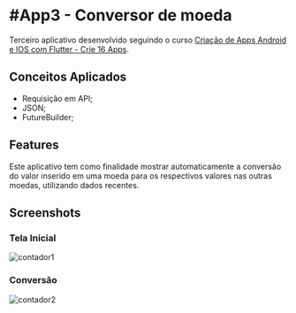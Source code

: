 # #App3 - Conversor de moeda
Terceiro aplicativo desenvolvido seguindo o curso [Criação de Apps Android e IOS com Flutter - Crie 16 Apps](https://www.udemy.com/course/curso-completo-flutter-app-android-ios/learn/lecture/11058996#announcements).

## Conceitos Aplicados
  - Requisição em API;
  - JSON;
  - FutureBuilder;   
  
## Features
Este aplicativo tem como finalidade mostrar automaticamente a conversão do valor inserido em uma moeda para os respectivos valores nas outras moedas, utilizando dados recentes.

## Screenshots 

### Tela Inicial 
![contador1](https://user-images.githubusercontent.com/57146734/88004899-69838980-cade-11ea-8ff6-e4c446763913.jpg)

### Conversão
![contador2](https://user-images.githubusercontent.com/57146734/88004902-6ab4b680-cade-11ea-9c7c-d84b0189db33.jpg)




